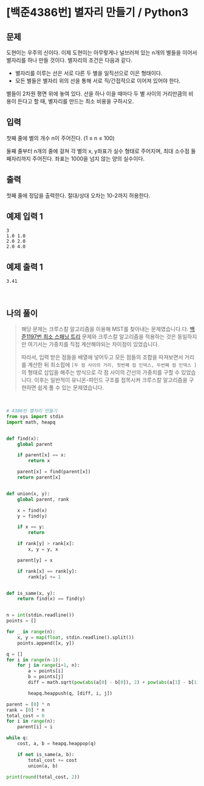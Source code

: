 # [백준4386번] 별자리 만들기 / Python3

## 문제

도현이는 우주의 신이다. 이제 도현이는 아무렇게나 널브러져 있는 n개의 별들을 이어서 별자리를 하나 만들 것이다. 별자리의 조건은 다음과 같다.

- 별자리를 이루는 선은 서로 다른 두 별을 일직선으로 이은 형태이다.
- 모든 별들은 별자리 위의 선을 통해 서로 직/간접적으로 이어져 있어야 한다.

별들이 2차원 평면 위에 놓여 있다. 선을 하나 이을 때마다 두 별 사이의 거리만큼의 비용이 든다고 할 때, 별자리를 만드는 최소 비용을 구하시오.

## 입력

첫째 줄에 별의 개수 n이 주어진다. (1 ≤ n ≤ 100)

둘째 줄부터 n개의 줄에 걸쳐 각 별의 x, y좌표가 실수 형태로 주어지며, 최대 소수점 둘째자리까지 주어진다. 좌표는 1000을 넘지 않는 양의 실수이다.

## 출력

첫째 줄에 정답을 출력한다. 절대/상대 오차는 10-2까지 허용한다.

## 예제 입력 1

```
3
1.0 1.0
2.0 2.0
2.0 4.0
```

## 예제 출력 1

```
3.41
```

<br>

## 나의 풀이

> 해당 문제는 크루스칼 알고리즘을 이용해 MST를 찾아내는 문제였습니다.다. [백준1197번 최소 스패닝 트리](https://hooongs.tistory.com/316) 문제와 크루스칼 알고리즘을 적용하는 것은 동일하지만 여기서는 가중치를 직접 계산해야되는 차이점이 있었습니다.
>
> 따라서, 입력 받은 점들을 배열에 넣어두고 모든 점들의 조합을 따져보면서 거리를 계산한 뒤 최소힙에 `[두 점 사이의 거리, 첫번째 점 인덱스, 두번째 점 인덱스 ]`의 형태로 삽입을 해주는 방식으로 각 점 사이의 간선의 가중치를 구할 수 있었습니다. 이후는 일반적이 유니온-파인드 구조를 접목시켜 크루스칼 알고리즘을 구현하면 쉽게 풀 수 있는 문제였습니다.

<br>

```python
# 4386번 별자리 만들기
from sys import stdin
import math, heapq


def find(x):
    global parent

    if parent[x] == x:
        return x

    parent[x] = find(parent[x])
    return parent[x]


def union(x, y):
    global parent, rank

    x = find(x)
    y = find(y)

    if x == y:
        return

    if rank[y] > rank[x]:
        x, y = y, x

    parent[y] = x

    if rank[x] == rank[y]:
        rank[y] += 1


def is_same(x, y):
    return find(x) == find(y)


n = int(stdin.readline())
points = []

for _ in range(n):
    x, y = map(float, stdin.readline().split())
    points.append([x, y])

q = []
for i in range(n-1):
    for j in range(i+1, n):
        a = points[i]
        b = points[j]
        diff = math.sqrt(pow(abs(a[0] - b[0]), 2) + pow(abs(a[1] - b[1]), 2))

        heapq.heappush(q, [diff, i, j])

parent = [0] * n
rank = [0] * n
total_cost = 0
for i in range(n):
    parent[i] = i

while q:
    cost, a, b = heapq.heappop(q)

    if not is_same(a, b):
        total_cost += cost
        union(a, b)

print(round(total_cost, 2))


```

